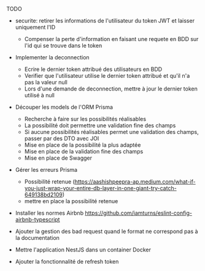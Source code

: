 TODO
- securite: retirer les informations de l'utilisateur du token JWT et laisser uniquement l'ID
  - Compenser la perte d'information en faisant une requete en BDD sur l'id qui se trouve dans le token

- Implementer la deconnection
  - Ecrire le dernier token attribué des utilisateurs en BDD
  - Verifier que l'utilisateur utilise le dernier token attribué et qu'il n'a pas la valeur null
  - Lors d'une demande de deconnection, mettre à jour le dernier token utilisé à null

- Découper les models de l'ORM Prisma
  - Recherche à faire sur les possibilités réalisables 
  - La possibilité doit permettre une validation fine des champs
  - Si aucune possibilités réalisables permet une validation des champs, passer par des DTO avec JOI
  - Mise en place de la possibilité la plus adaptée
  - Mise en place de la validation fine des champs
  - Mise en place de Swagger

- Gérer les erreurs Prisma
  - Possibilité retenue (https://aashishpeepra-ap.medium.com/what-if-you-just-wrap-your-entire-db-layer-in-one-giant-try-catch-649138bd2109)
  - mettre en place la possibilité retenue

- Installer les normes Airbnb https://github.com/iamturns/eslint-config-airbnb-typescript

- Ajouter la gestion des bad request quand le format ne correspond pas à la documentation

- Mettre l'application NestJS dans un container Docker
- Ajouter la fonctionnalité de refresh token
